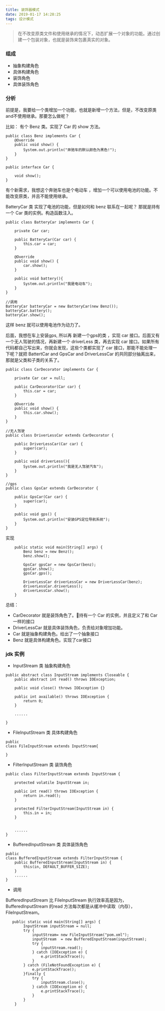 ```yaml
---
title: 装饰器模式
date: 2019-01-17 14:28:25
tags: 设计模式
---
```


> 在不改变原类文件和使用继承的情况下，动态扩展一个对象的功能。通过创建一个包装对象，也就是装饰来包裹真实的对象。


### 组成
- 抽象构建角色
- 具体构建角色
- 装饰角色
- 具体装饰角色

### 分析
前提是，我要给一个类增加一个功能，也就是新增一个方法，但是，不改变原类and不使用继承。那要怎么做呢？

比如： 有个 Benz 类。实现了 Car 的 show 方法。

<!--more-->
```
public class Benz implements Car {
    @Override
    public void show() {
        System.out.println("奔驰车的默认颜色为黑色!");
    }
}

public interface Car {

    void show();
}
```

有个新需求，我想这个奔驰车也是个电动车 ，增加一个可以使用电池的功能。不能改变原类，并且不能使用继承。

BatteryCar 类 实现了电池的功能，但是如何和 benz 联系在一起呢？ 那就是持有一个 Car 类的实例。构造函数注入。


```
public class BatteryCar implements Car {
    
    private Car car;

    public BatteryCar(Car car) {
        this.car = car;
    }

    @Override
    public void show() {
        car.show();
    }

    public void battery(){
        System.out.println("我是电动车");
    }
}

//调用 
BatteryCar batteryCar = new BatteryCar(new Benz());
batteryCar.battery();
batteryCar.show();
```

这样 benz 就可以使用电池作为动力了。

后面，我想在车上安装gps, 所以再 新建一个gps的类 ，实现  car 接口。后面又有一个无人驾驶的情况，再新建一个  driverLess 类，再去实现 car 接口。如果所有代码都自己写出来，你就会发现，这些个类都实现了 car 接口，那能不能处理一下呢？就把 BattertCar and GpsCar and DriverLessCar 的共同部分抽离出来，那就是父类和子类的关系了。

```
public class CarDecorator implements Car {

    private Car car = null;

    public CarDecorator(Car car) {
        this.car = car;
    }

    @Override
    public void show() {
        this.car.show();
    }
}
```

```
//无人驾驶
public class DriverLessCar extends CarDecorator {

    public DriverLessCar(Car car) {
        super(car);
    }

    public void driverLess(){
        System.out.println("我是无人驾驶汽车");
    }
}

//gps 
public class GpsCar extends CarDecorator {

    public GpsCar(Car car) {
        super(car);
    }

    public void gps() {
        System.out.println("安装GPS定位导航系统");
    }
}
```

实现
```
    public static void main(String[] args) {
        Benz benz = new Benz();
        benz.show();

        GpsCar gpsCar = new GpsCar(benz);
        gpsCar.show();
        gpsCar.gps();

        DriverLessCar driverLessCar = new DriverLessCar(benz);
        driverLessCar.driverLess();
        driverLessCar.show();
    }
```

总结：
- CarDecorator 就是装饰角色了。持有一个 Car 的实例，并且定义了和 Car 一样的接口
- DriverLessCar 就是具体装饰角色，负责给对象增加功能。
- Car 就是抽象构建角色。给出了一个抽象接口
- Benz 就是具体构建角色。实现了car接口

### jdk 实例

- InputStream 类  抽象构建角色

```
public abstract class InputStream implements Closeable {
    public abstract int read() throws IOException;

    public void close() throws IOException {}

    public int available() throws IOException {
        return 0;
    }

    ......

}
```
- FileInputStream 类   具体构建角色
``` 
public
class FileInputStream extends InputStream{

}
```
- FilterInputStream 类    装饰角色
```
public class FilterInputStream extends InputStream {

    protected volatile InputStream in;

    public int read() throws IOException {
        return in.read();
    }

    protected FilterInputStream(InputStream in) {
        this.in = in;
    }


    ......
}
```

- BufferedInputStream 类   具体装饰角色
```
public
class BufferedInputStream extends FilterInputStream {
    public BufferedInputStream(InputStream in) {
        this(in, DEFAULT_BUFFER_SIZE);
    }
    ......
}
```


- 调用

BufferedInputStream 比 FileInputStream 执行效率高是因为，BufferedInputStream 的read 方法每次都是从缓冲中读取（内存），FileInputStream。


```
   public static void main(String[] args) {
        InputStream inputStream = null;
        try {
            inputStream= new FileInputStream("pom.xml");
            inputStream  = new BufferedInputStream(inputStream);
            try {
                inputStream.read();
            } catch (IOException e) {
                e.printStackTrace();
            }
        } catch (FileNotFoundException e) {
            e.printStackTrace();
        }finally {
            try {
                inputStream.close();
            } catch (IOException e) {
                e.printStackTrace();
            }
        }
    }
```
